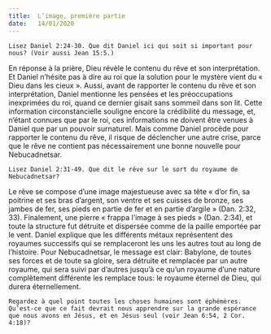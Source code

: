```yaml
---
title:  L’image, première partie
date:   14/01/2020
---
```


`Lisez Daniel 2:24-30. Que dit Daniel ici qui soit si important pour nous? (Voir aussi Jean 15:5.)`

En réponse à la prière, Dieu révèle le contenu du rêve et son interprétation. Et Daniel n’hésite pas à dire au roi que la solution pour le mystère vient du « Dieu dans les cieux ». Aussi, avant de rapporter le contenu du rêve et son interprétation, Daniel mentionne les pensées et les préoccupations inexprimées du roi, quand ce dernier gisait sans sommeil dans son lit. Cette information circonstancielle souligne encore la crédibilité du message, et, n’étant connues que par le roi, ces informations ne doivent être venues à Daniel que par un pouvoir surnaturel. Mais comme Daniel procède pour rapporter le contenu du rêve, il risque de déclencher une autre crise, parce que le rêve ne contient pas nécessairement une bonne nouvelle pour Nebucadnetsar.

`Lisez Daniel 2:31-49. Que dit le rêve sur le sort du royaume de Nebucadnetsar?`

Le rêve se compose d’une image majestueuse avec sa tête « d’or fin, sa poitrine et ses bras d’argent, son ventre et ses cuisses de bronze, ses jambes de fer, ses pieds en partie de fer et en partie d’argile » (Dan. 2:32, 33). Finalement, une pierre « frappa l’image à ses pieds » (Dan. 2:34), et toute la structure fut détruite et dispersée comme de la paille emportée par le vent. Daniel explique que les différents métaux représentent des royaumes successifs qui se remplaceront les uns les autres tout au long de l’histoire. Pour Nebucadnetsar, le message est clair: Babylone, de toutes ses forces et de toute sa gloire, sera détruite et remplacée par un autre royaume, qui sera suivi par d’autres jusqu’à ce qu’un royaume d’une nature complètement différente les remplace tous: le royaume éternel de Dieu, qui durera éternellement.

`Regardez à quel point toutes les choses humaines sont éphémères. Qu’est-ce que ce fait devrait nous apprendre sur la grande espérance que nous avons en Jésus, et en Jésus seul (voir Jean 6:54, 2 Cor. 4:18)?`